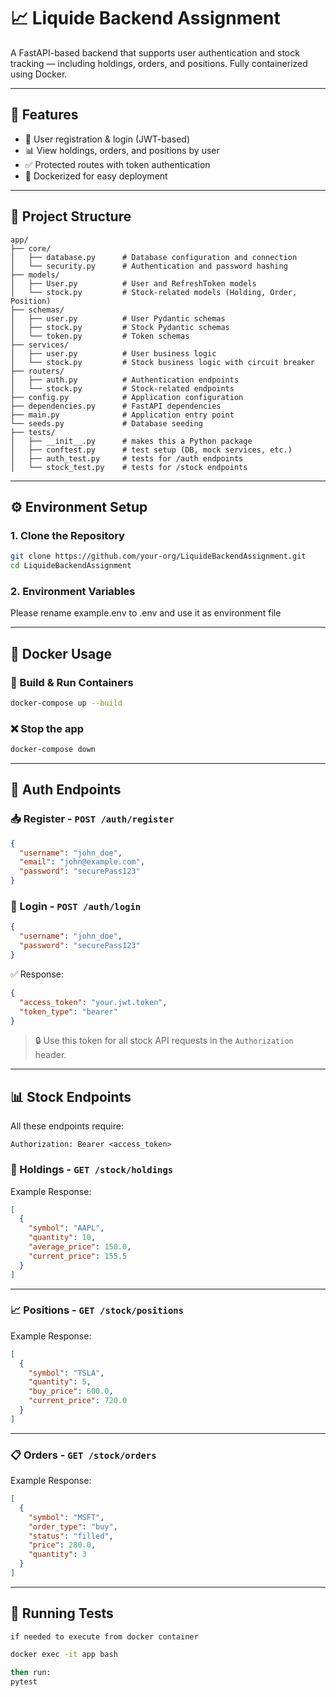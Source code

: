 
# 📈 Liquide Backend Assignment

A FastAPI-based backend that supports user authentication and stock tracking — including holdings, orders, and positions. Fully containerized using Docker.

---

## 🚀 Features

- 🧑 User registration & login (JWT-based)
- 📊 View holdings, orders, and positions by user
- ✅ Protected routes with token authentication
- 🐳 Dockerized for easy deployment

---

## 📁 Project Structure

```
app/
├── core/
│   ├── database.py      # Database configuration and connection
│   └── security.py      # Authentication and password hashing
├── models/
│   ├── User.py          # User and RefreshToken models
│   └── stock.py         # Stock-related models (Holding, Order, Position)
├── schemas/
│   ├── user.py          # User Pydantic schemas
│   ├── stock.py         # Stock Pydantic schemas
│   └── token.py         # Token schemas
├── services/
│   ├── user.py          # User business logic
│   └── stock.py         # Stock business logic with circuit breaker
├── routers/
│   ├── auth.py          # Authentication endpoints
│   └── stock.py         # Stock-related endpoints          
├── config.py            # Application configuration
├── dependencies.py      # FastAPI dependencies
├── main.py              # Application entry point
└── seeds.py             # Database seeding
├── tests/
│   ├── __init__.py      # makes this a Python package
│   ├── conftest.py      # test setup (DB, mock services, etc.)
│   ├── auth_test.py     # tests for /auth endpoints
│   └── stock_test.py    # tests for /stock endpoints

```

---

## ⚙️ Environment Setup

### 1. Clone the Repository
```bash
git clone https://github.com/your-org/LiquideBackendAssignment.git
cd LiquideBackendAssignment
```

### 2. Environment Variables

Please rename example.env to .env and use it as environment file

---

## 🐳 Docker Usage

### 🔨 Build & Run Containers

```bash
docker-compose up --build
```

### ❌ Stop the app

```bash
docker-compose down
```

---

## 🔐 Auth Endpoints

### 📥 Register - `POST /auth/register`
```json
{
  "username": "john_doe",
  "email": "john@example.com",
  "password": "securePass123"
}
```

### 🔑 Login - `POST /auth/login`
```json
{
  "username": "john_doe",
  "password": "securePass123"
}
```

✅ Response:
```json
{
  "access_token": "your.jwt.token",
  "token_type": "bearer"
}
```

> 🔒 Use this token for all stock API requests in the `Authorization` header.

---

## 📊 Stock Endpoints

All these endpoints require:

```
Authorization: Bearer <access_token>
```

### 🧾 Holdings - `GET /stock/holdings`

Example Response:
```json
[
  {
    "symbol": "AAPL",
    "quantity": 10,
    "average_price": 150.0,
    "current_price": 155.5
  }
]
```

---

### 📈 Positions - `GET /stock/positions`

Example Response:
```json
[
  {
    "symbol": "TSLA",
    "quantity": 5,
    "buy_price": 600.0,
    "current_price": 720.0
  }
]
```

---

### 📋 Orders - `GET /stock/orders`

Example Response:
```json
[
  {
    "symbol": "MSFT",
    "order_type": "buy",
    "status": "filled",
    "price": 280.0,
    "quantity": 3
  }
]
```

---

## 🧪 Running Tests

```if needed to execute from docker container```

```bash
docker exec -it app bash

then run:
pytest
```

